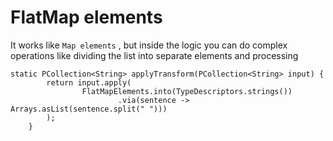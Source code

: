 # FlatMap elements 

It works like `Map elements` , but inside the logic you can do complex operations like dividing the list into separate elements and processing

```
static PCollection<String> applyTransform(PCollection<String> input) {
        return input.apply(
                FlatMapElements.into(TypeDescriptors.strings())
                        .via(sentence -> Arrays.asList(sentence.split(" ")))
        );
    }
```